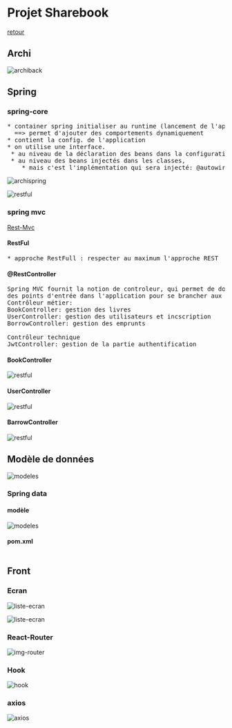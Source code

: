 # Projet Sharebook

[retour](../../index-react.md)

## Archi

![archiback](./img/0-archi-backend.PNG)

## Spring

### spring-core

<pre>
* container spring initialiser au runtime (lancement de l'appication)
  ==> permet d'ajouter des comportements dynamiquement
* contient la config. de l'application
* on utilise une interface.
 * au niveau de la déclaration des beans dans la configuration 
 * au niveau des beans injectés dans les classes, 
    * mais c'est l'implémentation qui sera injecté: @autowired
</pre>

![archispring](./img/2-spring-core.PNG)

![restful](./img/4-RestFull.PNG)

### spring mvc

<a href="../../../../../java/spring/spring-mvc/rest-mvc.md" target="_blank">Rest-Mvc</a>

#### RestFul

<pre>
* approche RestFull : respecter au maximum l'approche REST
</pre>

#### @RestController

<pre>
Spring MVC fournit la notion de controleur, qui permet de donner 
des points d'entrée dans l'application pour se brancher aux services.
Contrôleur métier:
BookController: gestion des livres
UserController: gestion des utilisateurs et incscription
BorrowController: gestion des emprunts

Contrôleur technique
JwtController: gestion de la partie authentification
</pre>

#### BookController

![restful](./img/5-BookControleur.PNG)

#### UserController

![restful](./img/6-UserController.PNG)

#### BarrowController

![restful](./img/7-BorrowController.PNG)

## Modèle de données

![modeles](./img/8-modele-de-donnees.PNG)

### Spring data

#### modèle

![modeles](./img/9-modele-jpa.PNG)

#### pom.xml

```

```

## Front

### Ecran

![liste-ecran](./img/front/liste-ecran-0.PNG)

![liste-ecran](./img/front/list-ecran-1.PNG)

### React-Router

![img-router](./img/front/react-router-0.PNG)

### Hook

![hook](./img/front/hook.PNG)

### axios

![axios](./img/front/axios-promesse.PNG)
